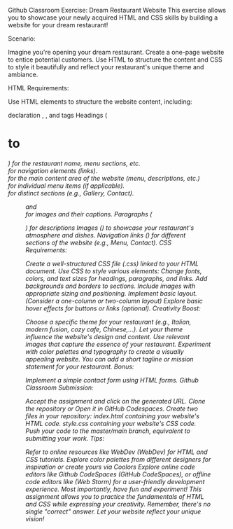 Github Classroom Exercise: Dream Restaurant Website
This exercise allows you to showcase your newly acquired HTML and CSS skills by building a website for your dream restaurant!

Scenario:

Imagine you're opening your dream restaurant. Create a one-page website to entice potential customers. Use HTML to structure the content and CSS to style it beautifully and reflect your restaurant's unique theme and ambiance.

HTML Requirements:

Use HTML elements to structure the website content, including:
<!DOCTYPE html> declaration
<html>, <head>, and <body> tags
Headings (<h1> to <h6>) for the restaurant name, menu sections, etc.
<nav> for navigation elements (links).
<main> for the main content area of the website (menu, descriptions, etc.)
<article> for individual menu items (if applicable).
<section> for distinct sections (e.g., Gallery, Contact).
<figure> and <figcaption> for images and their captions.
Paragraphs (<p>) for descriptions
Images (<img>) to showcase your restaurant's atmosphere and dishes.
Navigation links (<a>) for different sections of the website (e.g., Menu, Contact).
CSS Requirements:

Create a well-structured CSS file (.css) linked to your HTML document.
Use CSS to style various elements:
Change fonts, colors, and text sizes for headings, paragraphs, and links.
Add backgrounds and borders to sections.
Include images with appropriate sizing and positioning.
Implement basic layout. (Consider a one-column or two-column layout)
Explore basic hover effects for buttons or links (optional).
Creativity Boost:

Choose a specific theme for your restaurant (e.g., Italian, modern fusion, cozy cafe, Chinese,...). Let your theme influence the website's design and content.
Use relevant images that capture the essence of your restaurant.
Experiment with color palettes and typography to create a visually appealing website.
You can add a short tagline or mission statement for your restaurant.
Bonus:

Implement a simple contact form using HTML forms.
Github Classroom Submission:

Accept the assignment and click on the generated URL.
Clone the repository or Open it in GitHub Codespaces.
Create two files in your repository:
index.html containing your website's HTML code.
style.css containing your website's CSS code.
Push your code to the master/main branch, equivalent to submitting your work.
Tips:

Refer to online resources like WebDev (WebDev) for HTML and CSS tutorials.
Explore color palettes from different designers for inspiration or create yours via Coolors
Explore online code editors like Github CodeSpaces (GitHub CodeSpaces), or offline code editors like (Web Storm) for a user-friendly development experience.
Most importantly, have fun and experiment!
This assignment allows you to practice the fundamentals of HTML and CSS while expressing your creativity. Remember, there's no single "correct" answer. Let your website reflect your unique vision!